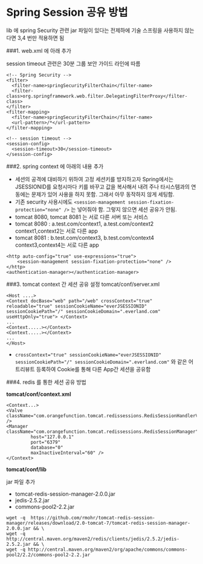 # Spring Session 공유 방법

lib 에 spring Security 관련 jar 파일이 있다는 전제하에 기술
스프링을 사용하지 않는다면 3,4 번만 적용하면 됨

###1. web.xml 에 아래 추가

session timeout 관련은 30분 그룹 보안 가이드 라인에 따름

```
<!-- Spring Security -->
<filter>
  <filter-name>springSecurityFilterChain</filter-name>
  <filter-class>org.springframework.web.filter.DelegatingFilterProxy</filter-class>
</filter>
<filter-mapping>
  <filter-name>springSecurityFilterChain</filter-name>
  <url-pattern>/*</url-pattern>
</filter-mapping>

<!-- session timeout -->
<session-config>
  <session-timeout>30</session-timeout>
</session-config>
```

###2. spring context 에 아래의 내용 추가

- 세션의 공격에 대비하기 위하여 고정 세션키를 방지하고자  Spring에서는 JSESSIONID를 요청시마다 키를 바꾸고 값을 복사해서 내려 주나 타시스템과의 연동에는 문제가 있어 사용을 하지 못함. 그래서 아무 동작하지 않게 세팅함.
- 기존 security 사용시에도 `<session-management session-fixation-protection="none" />` 는 넣어줘야 함. 그렇지 않으면 세션 공유가 안됨.
- tomcat 8080, tomcat 8081 는 서로 다른 서버 또는 서비스
- tomcat 8080 : a.test.com/context1, a.test.com/context2 context1,context2는 서로 다른  app
- tomcat 8081 : b.test.com/context3, b.test.com/context4 context3,context4는 서로 다른  app

```
<http auto-config="true" use-expressions="true">
    <session-management session-fixation-protection="none" />
</http>
<authentication-manager></authentication-manager>
```

###3. tomcat context 간 세션 공유 설정
tomcat/conf/server.xml
```
<Host ....>
<Context docBase="web" path="/web" crossContext="true" reloadable="true" sessionCookieName="everJSESSIONID" sessionCookiePath="/" sessionCookieDomain=".everland.com" useHttpOnly="true"> </Context>
...
<Context.....></Context>
<Context.....></Context>
...
</Host>
```
- `crossContext="true" sessionCookieName="everJSESSIONID" sessionCookiePath="/" sessionCookieDomain=".everland.com"` 와 같은 어트리뷰트 등록하여 Cookie를 통해 다른 App간 세션을 공유함

###4. redis 를 통한 세션 공유 방법

**tomcat/conf/context.xml**
```
<Context...>
<Valve className="com.orangefunction.tomcat.redissessions.RedisSessionHandlerValve" />
<Manager className="com.orangefunction.tomcat.redissessions.RedisSessionManager"
         host="127.0.0.1"
         port="6379"
         database="0"
         maxInactiveInterval="60" />
</Context>
```
**tomcat/conf/lib**

jar 파일 추가
- tomcat-redis-session-manager-2.0.0.jar
- jedis-2.5.2.jar
- commons-pool2-2.2.jar

```
wget -q  https://github.com/rmohr/tomcat-redis-session-manager/releases/download/2.0-tomcat-7/tomcat-redis-session-manager-2.0.0.jar && \
wget -q http://central.maven.org/maven2/redis/clients/jedis/2.5.2/jedis-2.5.2.jar && \
wget -q http://central.maven.org/maven2/org/apache/commons/commons-pool2/2.2/commons-pool2-2.2.jar
```





